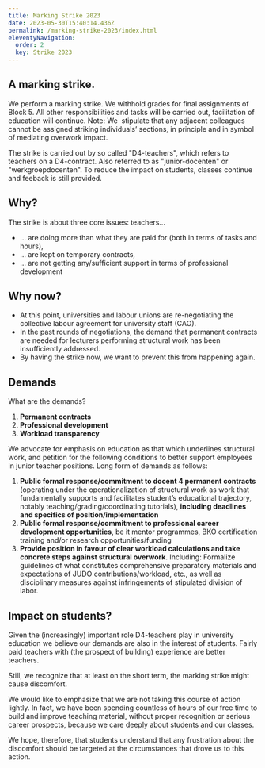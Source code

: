 ```yaml
---
title: Marking Strike 2023
date: 2023-05-30T15:40:14.436Z
permalink: /marking-strike-2023/index.html
eleventyNavigation:
  order: 2
  key: Strike 2023
---
```

## A marking strike.

We perform a marking strike. We withhold grades for final assignments of Block 5. All other responsibilities and tasks will be carried out, facilitation of education will continue. Note: We  stipulate that any adjacent colleagues cannot be assigned striking individuals’ sections, in principle and in symbol of mediating overwork impact. 

The strike is carried out by so called "D4-teachers", which refers to teachers on a D4-contract. Also referred to as "junior-docenten" or "werkgroepdocenten". To reduce the impact on students, classes continue and feeback is still provided.

## Why?

The strike is about three core issues: teachers…

* … are doing more than what they are paid for (both in terms of tasks and hours),
* … are kept on temporary contracts,
* … are not getting any/sufficient support in terms of professional development

## Why now?

* At this point, universities and labour unions are re-negotiating the collective labour agreement for university staff (CAO).
* In the past rounds of negotiations, the demand that permanent contracts are needed for lecturers performing structural work has been insufficiently addressed.
* By having the strike now, we want to prevent this from happening again.

## Demands

What are the demands?

1. **Permanent contracts**
2. **Professional development**
3. **Workload transparency** 

We advocate for emphasis on education as that which underlines structural work, and petition for the following conditions to better support employees in junior teacher positions. Long form of demands as follows:   

1. **Public formal response/commitment to docent 4 permanent contracts** (operating under the operationalization of structural work as work that fundamentally supports and facilitates student’s educational trajectory, notably teaching/grading/coordinating tutorials), **including deadlines and specifics of position/implementation** 
2. **Public formal response/commitment to professional career development opportunities**, be it mentor programmes, BKO certification training and/or research opportunities/funding
3. **Provide position in favour of clear workload calculations and take concrete steps against structural overwork**. Including: Formalize guidelines of what constitutes comprehensive preparatory materials and expectations of JUDO contributions/workload, etc., as well as disciplinary measures against infringements of stipulated division of labor.

## Impact on students?

Given the (increasingly) important role D4-teachers play in university education we believe our demands are also in the interest of students. Fairly paid teachers with (the prospect of building) experience are better teachers. 

Still, we recognize that at least on the short term, the marking strike might cause discomfort.

We would like to emphasize that we are not taking this course of action lightly. In fact, we have been spending countless of hours of our free time to build and improve teaching material, without proper recognition or serious career prospects, because we care deeply about students and our classes.

We hope, therefore, that students understand that any frustration about the discomfort should be targeted at the circumstances that drove us to this action.